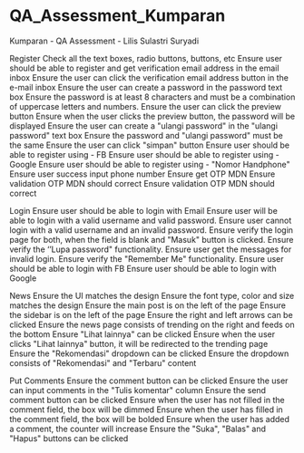 # QA_Assessment_Kumparan
Kumparan - QA Assessment - Lilis Sulastri Suryadi

Register
Check all the text boxes, radio buttons, buttons, etc
Ensure user should be able to register and get verification email address in the email inbox
Ensure the user can click the verification email address button in the e-mail inbox
Ensure the user can create a password in the password text box
Ensure the password is at least 8 characters and must be a combination of uppercase letters and numbers.
Ensure the user can click the preview button
Ensure when the user clicks the preview button, the password will be displayed
Ensure the user can create a "ulangi password" in the "ulangi password" text box
Ensure the password and "ulangi password" must be the same
Ensure the user can click "simpan" button 
Ensure user should be able to register using - FB
Ensure user should be able to register using - Google
Ensure user should be able to register using - "Nomor Handphone"
Ensure user success input phone number
Ensure get OTP MDN
Ensure validation OTP MDN should correct
Ensure validation OTP MDN should correct

Login
Ensure user should be able to login with Email
Ensure user will be able to login with a valid username and valid password.
Ensure user cannot login with a valid username and an invalid password.
Ensure verify the login page for both, when the field is blank and "Masuk" button is clicked.
Ensure verify the ‘’Lupa password" functionality.
Ensure user get the messages for invalid login.
Ensure verify the "Remember Me" functionality. 
Ensure user should be able to login with FB
Ensure user should be able to login with Google

News
Ensure the UI matches the design
Ensure the font type, color and size matches the design
Ensure the main post is on the left of the page
Ensure the sidebar is on the left of the page
Ensure the right and left arrows can be clicked
Ensure the news page consists of trending on the right and feeds on the bottom
Ensure "Lihat lainnya" can be clicked
Ensure when the user clicks "Lihat lainnya" button, it will be redirected to the trending page
Ensure the "Rekomendasi" dropdown can be clicked
Ensure the dropdown consists of "Rekomendasi" and "Terbaru" content

Put Comments
Ensure the comment button can be clicked
Ensure the user can input comments in the "Tulis komentar" column
Ensure the send comment button can be clicked
Ensure when the user has not filled in the comment field, the box will be dimmed
Ensure when the user has filled in the comment field, the box will be bolded
Ensure when the user has added a comment, the counter will increase
Ensure the "Suka", "Balas" and "Hapus" buttons can be clicked
